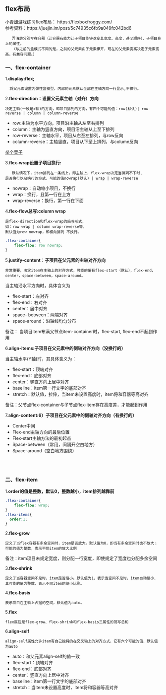 <h2>flex布局</h2>
小青蛙游戏练习flex布局： https://flexboxfroggy.com/ <br/>
参考资料：https://juejin.im/post/5c74935c6fb9a049fc042bd6

```
   弄清楚分别写在容器（让容器有能力让子项目能够改变其宽度、高度，甚至顺序）、子项目身上的属性。
   （与之前的盒模式不同的是，之前的父元素由子元素撑开，现在的父元素宽高决定子元素宽高，有兼容问题。）
```

<h3>一、flex-container</h3>

1.**display:flex;**

```
  将父元素设置为弹性盒模型，内部的元素默认全部在主轴方向一行显示,不换行。
```

2.**flex-direction：设置父元素主轴（对齐）方向**

```
决定主轴(一般是x轴)的方向，即项目排列的方向，有四个可能的值：row(默认)| row-reverse | column | column-reverse
```

- row:主轴为水平方向，项目沿主轴从左至右排列
- column：主轴为竖直方向，项目沿主轴从上至下排列
- row-reverse：主轴水平，项目从右至左排列，与row反向
- column-reverse：主轴竖直，项目从下至上排列，与column反向

<a href="http://htmlpreview.github.com/?https://github.com/boa182/css-memo/blob/master/flex%E5%B8%83%E5%B1%80/parentAttribute/flex-direction.html">举个栗子</a>

3.**flex-wrap设置子项目换行:**

```
   默认情况下，item排列在一条线上，即主轴上，flex-wrap决定当排列不下时,
是否换行以及换行的方式，可能的值nowrap(默认) | wrap | wrap-reverse
```

- nowrap：自动缩小项目，不换行
- wrap：换行，且第一行在上方
- wrap-reverse：换行，第一行在下面

4.**flex-flow总写:column wrap**

```
是flex-direction和flex-wrap的简写形式，
如：row wrap | column wrap-reverse等。
默认值为row nowrap，即横向排列 不换行。
```

```css
.flex-container{
    flex-flow: row nowrap;
}
```

5.**justify-content：子项目在父元素的主轴对齐方向**

```
非常重要，决定item在主轴上的对齐方式，可能的值有flex-start（默认），flex-end，center，space-between，space-around。
```

<p>当主轴沿水平方向时，具体含义为</p>

- flex-start：左对齐
- flex-end：右对齐
- center：居中对齐
- space- between：两端对齐
- space-around：沿轴线均匀分布

<p>备注： 当项目item布满父节点item-container时，flex-start, flex-end不起到作用</p>

6.**align-items:子项目在父元素中的侧轴对齐方向（没换行的）**
<p>当主轴水平(Y轴)时，其具体含义为：</p>

- flex-start：顶端对齐
- flex-end：底部对齐
- center：竖直方向上居中对齐
- baseline：item第一行文字的底部对齐
- stretch：默认值，拉伸，当item未设置高度时，item将和容器等高对齐
<p>备注：父节点flex-container与子节点flex-item存在高度差，才能起到作用</p>

7.**align-content:6）子项目在父元素中的侧轴对齐方向（有换行的）**

- Center中间
- Flex-end主轴方向的最后位置
- Flex-start主轴方法的最初起点
- Space-between（常用，间隔开空白地方）
- Space-around（空白地方围绕）


<br/>
<br/>
<h3>二、flex-item</h3>

1.**order的值是整数，默认0，整数越小，item排列越靠前**
```css
.flex-container{
    flex-flow: wrap;
}
.flex-items{
  order:1;
}
```

2.**flex-grow**
```
定义了当flex容器有多余空间时，item是否放大。默认值为0，即当有多余空间时也不放大；可能的值为整数，表示不同item的放大比例
```
备注：item项目未规定宽度，则分配一行宽度，即使规定了宽度也分配多余空间

3.**flex-shrink**
```
定义了当容器空间不足时，item是否缩小。默认值为1，表示当空间不足时，item自动缩小，其可能的值为整数，表示不同item的缩小比例。
```

4.**flex-basis**
```
表示项目在主轴上占据的空间，默认值为auto。
```

5.**flex**
```
flex属性是flex-grow、flex-shrink和flex-basis三属性的简写总和
```

6.**align-self**
```
align-self属性允许item有自己独特的在交叉轴上的对齐方式，它有六个可能的值，默认值为auto
```

- auto：和父元素align-self的值一致
- flex-start：顶端对齐
- flex-end：底部对齐
- center：竖直方向上居中对齐
- baseline：item第一行文字的底部对齐
- stretch：当item未设置高度时，item将和容器等高对齐

